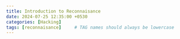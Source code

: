 ```yaml
---
title: Introduction to Reconnaisance
date: 2024-07-25 12:35:00 +0530
categories: [Hacking]
tags: [reconnaisance]     # TAG names should always be lowercase
---
```

